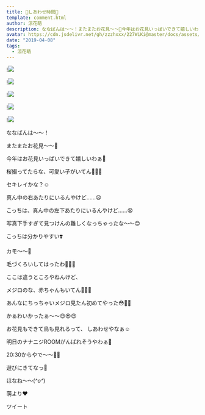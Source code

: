 ```yaml
---
title: 🌸しあわせ時間🐥
template: comment.html
author: 涼花萌
description: ななばんは〜〜！またまたお花見〜〜🌸今年はお花見いっぱいできて嬉しいわぁ🥰桜撮ってたらな、可愛い子がいてん🐥💓💓セキレイかな？☺️...
avatar: https://cdn.jsdelivr.net/gh/zzzhxxx/227WiKi@master/docs/assets/photo/avatar/moe.jpg
date: "2019-04-08"
tags:
  - 涼花萌
---
```


!![](https://cdn.jsdelivr.net/gh/227WiKi/227WiKi-image@master/blog-image/moe-2019-04-08_1.jpg)

!![](https://cdn.jsdelivr.net/gh/227WiKi/227WiKi-image@master/blog-image/moe-2019-04-08_2.jpg)

!![](https://cdn.jsdelivr.net/gh/227WiKi/227WiKi-image@master/blog-image/moe-2019-04-08_3.jpg)

!![](https://cdn.jsdelivr.net/gh/227WiKi/227WiKi-image@master/blog-image/moe-2019-04-08_4.jpg)

!![](https://cdn.jsdelivr.net/gh/227WiKi/227WiKi-image@master/blog-image/moe-2019-04-08_5.jpg)







ななばんは〜〜！





またまたお花見〜〜🌸








今年はお花見いっぱいできて嬉しいわぁ🥰





桜撮ってたらな、可愛い子がいてん🐥💓💓







セキレイかな？☺️





真ん中の右あたりにいるんやけど……😦

















こっちは、真ん中の左下あたりにいるんやけど……😧









写真下手すぎて見つけんの難しくなっちゃったな〜〜😊











こっちは分かりやすい❣️


カモ〜〜🦆






毛づくろいしてはったわ🦆💓💓











ここは違うところやねんけど、



メジロのな、赤ちゃんもいてん💓💓💓







あんなにちっちゃいメジロ見たん初めてやった😳💓💓






かぁわいかったぁ〜〜😍😍😍






お花見もできて鳥も見れるって、
しあわせやなぁ☺️











明日のナナニジROOMがんばれそうやわぁ🐥


20:30からやで〜〜💓💓



遊びにきてなっ🤗







ほなね〜〜(*^o^*)



萌より❤︎


ツイート




